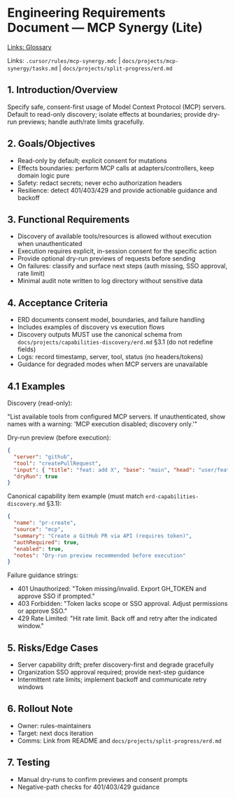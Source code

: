 ---
---

# Engineering Requirements Document — MCP Synergy (Lite)

[Links: Glossary](../../glossary.md)

Links: `.cursor/rules/mcp-synergy.mdc` | `docs/projects/mcp-synergy/tasks.md` | `docs/projects/split-progress/erd.md`

## 1. Introduction/Overview

Specify safe, consent-first usage of Model Context Protocol (MCP) servers. Default to read-only discovery; isolate effects at boundaries; provide dry-run previews; handle auth/rate limits gracefully.

## 2. Goals/Objectives

- Read-only by default; explicit consent for mutations
- Effects boundaries: perform MCP calls at adapters/controllers, keep domain logic pure
- Safety: redact secrets; never echo authorization headers
- Resilience: detect 401/403/429 and provide actionable guidance and backoff

## 3. Functional Requirements

- Discovery of available tools/resources is allowed without execution when unauthenticated
- Execution requires explicit, in-session consent for the specific action
- Provide optional dry-run previews of requests before sending
- On failures: classify and surface next steps (auth missing, SSO approval, rate limit)
- Minimal audit note written to log directory without sensitive data

## 4. Acceptance Criteria

- ERD documents consent model, boundaries, and failure handling
- Includes examples of discovery vs execution flows
- Discovery outputs MUST use the canonical schema from `docs/projects/capabilities-discovery/erd.md` §3.1 (do not redefine fields)
- Logs: record timestamp, server, tool, status (no headers/tokens)
- Guidance for degraded modes when MCP servers are unavailable

## 4.1 Examples

Discovery (read-only):

"List available tools from configured MCP servers. If unauthenticated, show names with a warning: 'MCP execution disabled; discovery only.'"

Dry-run preview (before execution):

```json
{
  "server": "github",
  "tool": "createPullRequest",
  "input": { "title": "feat: add X", "base": "main", "head": "user/feat-x" },
  "dryRun": true
}
```

Canonical capability item example (must match `erd-capabilities-discovery.md` §3.1):

```json
{
  "name": "pr-create",
  "source": "mcp",
  "summary": "Create a GitHub PR via API (requires token)",
  "authRequired": true,
  "enabled": true,
  "notes": "Dry-run preview recommended before execution"
}
```

Failure guidance strings:

- 401 Unauthorized: "Token missing/invalid. Export GH_TOKEN and approve SSO if prompted."
- 403 Forbidden: "Token lacks scope or SSO approval. Adjust permissions or approve SSO."
- 429 Rate Limited: "Hit rate limit. Back off and retry after the indicated window."

## 5. Risks/Edge Cases

- Server capability drift; prefer discovery-first and degrade gracefully
- Organization SSO approval required; provide next-step guidance
- Intermittent rate limits; implement backoff and communicate retry windows

## 6. Rollout Note

- Owner: rules-maintainers
- Target: next docs iteration
- Comms: Link from README and `docs/projects/split-progress/erd.md`

## 7. Testing

- Manual dry-runs to confirm previews and consent prompts
- Negative-path checks for 401/403/429 guidance
